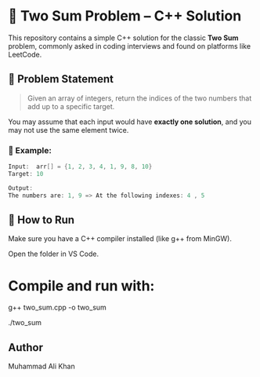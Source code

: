 # 🧮 Two Sum Problem – C++ Solution

This repository contains a simple C++ solution for the classic **Two Sum** problem, commonly asked in coding interviews and found on platforms like LeetCode.

## 🧠 Problem Statement

> Given an array of integers, return the indices of the two numbers that add up to a specific target.

You may assume that each input would have **exactly one solution**, and you may not use the same element twice.

### 🔢 Example:
```cpp
Input:  arr[] = {1, 2, 3, 4, 1, 9, 8, 10}
Target: 10

Output:
The numbers are: 1, 9 => At the following indexes: 4 , 5

```
## 🚀 How to Run
Make sure you have a C++ compiler installed (like g++ from MinGW).

Open the folder in VS Code.

# Compile and run with:
g++ two_sum.cpp -o  two_sum

./two_sum

##  Author
Muhammad Ali Khan
